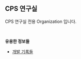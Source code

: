 ## CPS 연구실

CPS 연구실 전용 Organization 입니다.

<br>

**유용한 정보들**

- [개발 기록들](https://cps-lab-jeju.github.io/)


